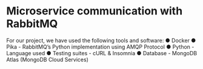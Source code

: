 # Microservice communication with RabbitMQ

For our project, we have used the following tools and software:
● Docker
● Pika - RabbitMQ’s Python implementation using AMQP Protocol
● Python - Language used
● Testing suites - cURL & Insomnia
● Database - MongoDB Atlas (MongoDB Cloud Services)
